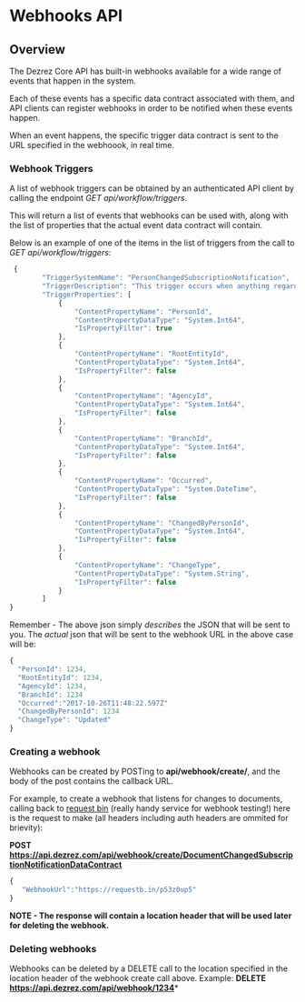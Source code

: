 # Webhooks API

## Overview
The Dezrez Core API has built-in webhooks available for a wide range of events that happen in the system.

Each of these events has a specific data contract associated with them, and API clients can register webhooks in order to be notified when these events happen.

When an event happens, the specific trigger data contract is sent to the URL specified in the webhoook, in real time.

### Webhook Triggers
A list of webhook triggers can be obtained by an authenticated API client by calling the endpoint *GET api/workflow/triggers*.

This will return a list of events that webhooks can be used with, along with the list of properties that the actual event data contract will contain.

Below is an example of one of the items in the list of triggers from the call to *GET api/workflow/triggers*:

```javascript
 {
        "TriggerSystemName": "PersonChangedSubscriptionNotification",
        "TriggerDescription": "This trigger occurs when anything regarding a person changes.",
        "TriggerProperties": [
            {
                "ContentPropertyName": "PersonId",
                "ContentPropertyDataType": "System.Int64",
                "IsPropertyFilter": true
            },
            {
                "ContentPropertyName": "RootEntityId",
                "ContentPropertyDataType": "System.Int64",
                "IsPropertyFilter": false
            },
            {
                "ContentPropertyName": "AgencyId",
                "ContentPropertyDataType": "System.Int64",
                "IsPropertyFilter": false
            },
            {
                "ContentPropertyName": "BranchId",
                "ContentPropertyDataType": "System.Int64",
                "IsPropertyFilter": false
            },
            {
                "ContentPropertyName": "Occurred",
                "ContentPropertyDataType": "System.DateTime",
                "IsPropertyFilter": false
            },
            {
                "ContentPropertyName": "ChangedByPersonId",
                "ContentPropertyDataType": "System.Int64",
                "IsPropertyFilter": false
            },
            {
                "ContentPropertyName": "ChangeType",
                "ContentPropertyDataType": "System.String",
                "IsPropertyFilter": false
            }
        ]
}
```
    
Remember - The above json simply *describes* the JSON that will be sent to you.  The *actual* json that will be sent to the webhook URL in the above case will be:
```javascript
{
  "PersonId": 1234,
  "RootEntityId": 1234,
  "AgencyId": 1234,
  "BranchId": 1234
  "Occurred":"2017-10-26T11:48:22.597Z"
  "ChangedByPersonId": 1234
  "ChangeType": "Updated"
}
```

### Creating a webhook
Webhooks can be created by POSTing to **api/webhook/create/<TriggerSystemName>**, and the body of the post contains the callback URL.
 
For example, to create a webhook that listens for changes to documents, calling back to [request bin](https://requestb.in) (really handy service for webhook testing!) here is the request to make (all headers including auth headers are ommited for brievity):
 
 **POST https://api.dezrez.com/api/webhook/create/DocumentChangedSubscriptionNotificationDataContract**
 ```javascript
 {
	"WebhookUrl":"https://requestb.in/p53z0up5"
}
 ```
**NOTE - The response will contain a location header that will be used later for deleting the webhook.**

### Deleting webhooks
Webhooks can be deleted by a DELETE call to the location specified in the location header of the webhook create call above.
Example:
**DELETE https://api.dezrez.com/api/webhook/1234***

###
